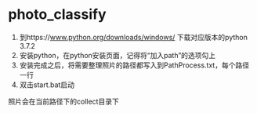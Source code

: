 # photo_classify

1. 到https://www.python.org/downloads/windows/ 下载对应版本的python 3.7.2
2. 安装python，在python安装页面，记得将“加入path”的选项勾上
3. 安装完成之后，将需要整理照片的路径都写入到PathProcess.txt，每个路径一行
4. 双击start.bat启动

照片会在当前路径下的collect目录下
